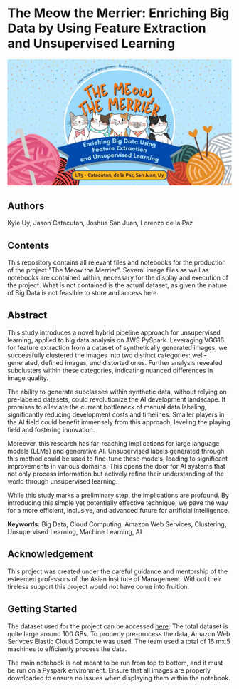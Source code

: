 # The Meow the Merrier: Enriching Big Data by Using Feature Extraction and Unsupervised Learning

![Project Banner](BDCC_Compilation/Banner.jpg)

## Authors
Kyle Uy, Jason Catacutan, Joshua San Juan, Lorenzo de la Paz

## Contents
This repository contains all relevant files and notebooks for the production of the project "The Meow the Merrier". Several image files as well as notebooks are contained within, necessary for the display and execution of the project.
What is not contained is the actual dataset, as given the nature of Big Data is not feasible to store and access here. 

## Abstract
This study introduces a novel hybrid pipeline approach for unsupervised learning, applied to big data analysis on AWS PySpark. Leveraging VGG16 for feature extraction from a dataset of synthetically generated images, we successfully clustered the images into two distinct categories: well-generated, defined images, and distorted ones. Further analysis revealed subclusters within these categories, indicating nuanced differences in image quality.

The ability to generate subclasses within synthetic data, without relying on pre-labeled datasets, could revolutionize the AI development landscape. It promises to alleviate the current bottleneck of manual data labeling, significantly reducing development costs and timelines. Smaller players in the AI field could benefit immensely from this approach, leveling the playing field and fostering innovation.

Moreover, this research has far-reaching implications for large language models (LLMs) and generative AI. Unsupervised labels generated through this method could be used to fine-tune these models, leading to significant improvements in various domains.  This opens the door for AI systems that not only process information but actively refine their understanding of the world through unsupervised learning.

While this study marks a preliminary step, the implications are profound. By introducing this simple yet potentially effective technique, we pave the way for a more efficient, inclusive, and advanced future for artificial intelligence.

**Keywords:** Big Data, Cloud Computing, Amazon Web Services, Clustering, Unsupervised Learning, Machine Learning, AI

## Acknowledgement
This project was created under the careful guidance and mentorship of the esteemed professors of the Asian Institute of Management. Without their tireless support this project would not have come into fruition. 


## Getting Started

The dataset used for the project can be accessed [here](https://www.kaggle.com/datasets/chelove4draste/1-million-cats). The total dataset is quite large around 100 GBs. To properly pre-process the data, Amazon Web Serivces Elastic Cloud Compute was used. The team used a total of 16 mx.5 machines to efficiently process the data.

The main notebook is not meant to be run from top to bottom, and it must be run on a Pyspark environment. Ensure that all images are properly downloaded to ensure no issues when displaying them within the notebook. 
